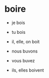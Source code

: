 # boire

- je bois
- tu bois
- il, elle, on boit
  
- nous buvons
- vous buvez

- ils, elles boivent
